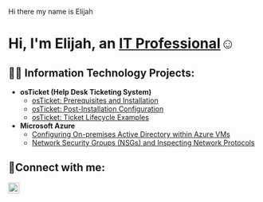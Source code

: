 Hi there my name is Elijah
<h1>Hi, I'm Elijah, an <a href="https://linkedin.com/in/elijah-s-7721372a2/">IT Professional</a>☺</h1>

<h2>👨‍💻 Information Technology Projects:</h2>

- <b>osTicket (Help Desk Ticketing System)</b>
  - [osTicket: Prerequisites and Installation](https://github.com/elijahstrozier/osticket-prereqs)
  - [osTicket: Post-Installation Configuration](https://github.com/elijahstrozier/post-install-config)
  - [osTicket: Ticket Lifecycle Examples](https://github.com/elijahstrozier/ticket-lifecycle)
- <b>Microsoft Azure</b>
  - [Configuring On-premises Active Directory within Azure VMs](https://github.com/joshmadakorcc/configure-ad)
  - [Network Security Groups (NSGs) and Inspecting Network Protocols](https://github.com/joshmadakorcc/azure-network-protocols)
  
<h2>🤳Connect with me:</h2>

[<img align="left" alt="Josh | LinkedIn" width="22px" src="https://cdn.jsdelivr.net/npm/simple-icons@v3/icons/linkedin.svg" />][linkedin]


[linkedin]: https://linkedin.com/in/elijah-s-7721372a2/
